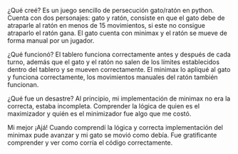 ¿Qué creé?
Es un juego sencillo de persecución gato/ratón en python. Cuenta con dos personajes: gato y ratón, consiste en que el 
gato debe de atraparle al ratón en menos de 15 movimientos, si este no consigue atraparlo el ratón gana. El gato cuenta con minimax 
y el ratón se mueve de forma manual por un jugador.

¿Qué funcionó?
El tablero funciona correctamente antes y después de cada turno, además que el gato y el ratón no salen de los 
límites establecidos dentro del tablero y se mueven correctamente.
El minimax lo apliqué al gato y funciona correctamente, los movimientos manuales del ratón también funcionan.

¿Qué fue un desastre?
Al principio, mi implementación de minimax no era la correcta, estaba incompleta. Comprender la lógica de quien es el maximizador 
y quién es el minimizador fue algo que me costó.

Mi mejor ¡Ajá!
Cuando comprendí la lógica y correcta implementación del minimax pude avanzar y mi gato se movió como debía. 
Fue gratificante comprender y ver como corría el código correctamente.
